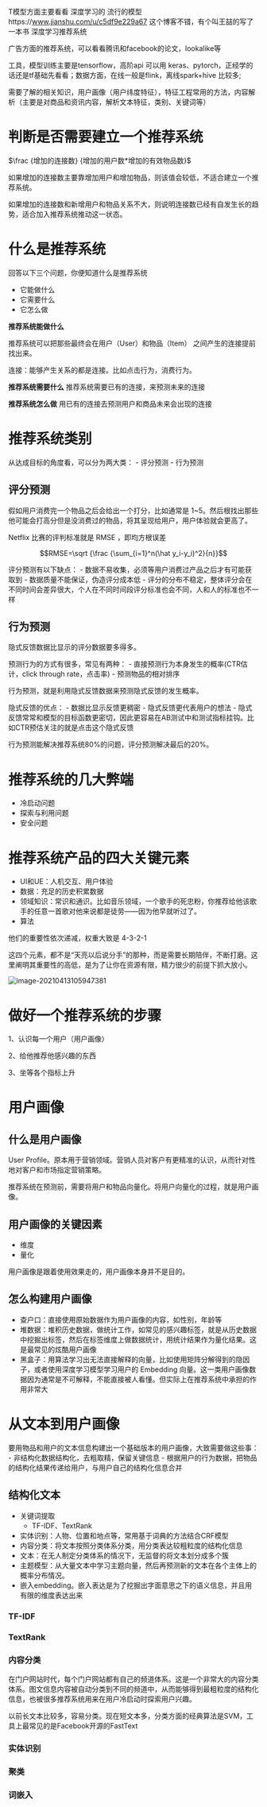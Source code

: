 T模型方面主要看看 深度学习的 流行的模型https://www.jianshu.com/u/c5df9e229a67 这个博客不错，有个叫王喆的写了一本书 深度学习推荐系统

广告方面的推荐系统，可以看看腾讯和facebook的论文，lookalike等

工具，模型训练主要是tensorflow，高阶api 可以用 keras、pytorch，正经学的话还是tf基础先看看；数据方面，在线一般是flink，离线spark+hive 比较多;

需要了解的相关知识，用户画像（用户纬度特征），特征工程常用的方法，内容解析（主要是对商品和资讯内容，解析文本特征，类别、关键词等）

# 判断是否需要建立一个推荐系统

$\frac {增加的连接数} {增加的用户数*增加的有效物品数}$

如果增加的连接数主要靠增加用户和增加物品，则该值会较低，不适合建立一个推荐系统。

如果增加的连接数和新增用户和物品关系不大，则说明连接数已经有自发生长的趋势，适合加入推荐系统推动这一状态。

# 什么是推荐系统

回答以下三个问题，你便知道什么是推荐系统

- 它能做什么
- 它需要什么
- 它怎么做

**推荐系统能做什么**

推荐系统可以把那些最终会在用户（User）和物品（Item） 之间产生的连接提前找出来。

连接：能够产生关系的都是连接。比如点击行为，消费行为。

**推荐系统需要什么** 推荐系统需要已有的连接，来预测未来的连接

**推荐系统怎么做** 用已有的连接去预测用户和商品未来会出现的连接

# 推荐系统类别

从达成目标的角度看，可以分为两大类： - 评分预测 - 行为预测

## 评分预测

假如用户消费完一个物品之后会给出一个打分，比如通常是 1~5。然后根找出那些他可能会打高分但是没消费过的物品，将其呈现给用户，用户体验就会更高了。

Netflix 比赛的评判标准就是 RMSE ，即均方根误差

$$RMSE=\sqrt {\frac {\sum_{i=1}^n(\hat y_i-y_i)^2}{n}}$$

评分预测有以下缺点： - 数据不易收集，必须等用户消费过产品之后才有可能获取到 - 数据质量不能保证，伪造评分成本低 - 评分的分布不稳定，整体评分会在不同时间会差异很大，个人在不同时间段评分标准也会不同，人和人的标准也不一样

## 行为预测

隐式反馈数据比显示的评分数据要多得多。

预测行为的方式有很多，常见有两种： - 直接预测行为本身发生的概率(CTR估计，click through rate，点击率) - 预测物品的相对排序

行为预测，就是利用隐式反馈数据来预测隐式反馈的发生概率。

隐式反馈的优点： - 数据比显示反馈更稠密 - 隐式反馈更代表用户的想法 - 隐式反馈常常和模型的目标函数更密切，因此更容易在AB测试中和测试指标挂钩。比如CTR预估关注的就是点击这个隐式反馈

行为预测能解决推荐系统80%的问题，评分预测解决最后的20%。

# 推荐系统的几大弊端

- 冷启动问题
- 探索与利用问题
- 安全问题

# 推荐系统产品的四大关键元素

- UI和UE：人机交互、用户体验
- 数据：充足的历史积累数据
- 领域知识：常识和通识。比如音乐领域，一个歌手的死忠粉，你推荐给他该歌手的任意一首歌对他来说都是徒劳——因为他早就听过了。
- 算法

他们的重要性依次递减，权重大致是 4-3-2-1

这四个元素，都不是“天亮以后说分手”的那种，而是需要长期陪伴，不断打磨。这里阐明其重要性的高低，是为了让你在资源有限，精力很少的前提下抓大放小。

![image-20210413105947381](images/image-20210413105947381.png)

# 做好一个推荐系统的步骤

1、认识每一个用户（用户画像）

2、给他推荐他感兴趣的东西

3、坐等各个指标上升

# 用户画像

## 什么是用户画像

User Profile。原本用于营销领域。营销人员对客户有更精准的认识，从而针对性地对客户和市场指定营销策略。

推荐系统在预测前，需要将用户和物品向量化。将用户向量化的过程，就是用户画像。

## 用户画像的关键因素

- 维度
- 量化

用户画像是跟着使用效果走的，用户画像本身并不是目的。

## 怎么构建用户画像

- 查户口：直接使用原始数据作为用户画像的内容，如性别，年龄等
- 堆数据：堆积历史数据，做统计工作，如常见的感兴趣标签，就是从历史数据中挖掘出标签，然后在标签维度上做数据统计，用统计结果作为量化结果。这是最常见的炫酷用户画像
- 黑盒子：用算法学习出无法直接解释的向量，比如使用矩阵分解得到的隐因子，或者使用深度学习模型学习用户的 Embedding 向量。这一类用户画像数据因为通常是不可解释，不能直接被人看懂。但实际上在推荐系统中承担的作用非常大

# 从文本到用户画像

要用物品和用户的文本信息构建出一个基础版本的用户画像，大致需要做这些事： - 非结构化数据结构化，去粗取精，保留关键信息 - 根据用户的行为数据，把物品的结构化结果传递给用户，与用户自己的结构化信息合并

## 结构化文本

- 关键词提取
    - TF-IDF、TextRank
- 实体识别：人物、位置和地点等，常用基于词典的方法结合CRF模型
- 内容分类：将文本按照分类体系分类，用分类表达较粗粒度的结构化信息
- 文本：在无人制定分类体系的情况下，无监督的将文本划分成多个簇
- 主题模型：从大量文本中学习主题向量，然后再预测新的文本在各个主体上的概率分布情况。
- 嵌入embedding。嵌入表达是为了挖掘出字面意思之下的语义信息，并且用有限的维度表达出来

### TF-IDF

### TextRank

### 内容分类

在门户网站时代，每个门户网站都有自己的频道体系。这是一个非常大的内容分类体系。图文信息内容被自动分类到不同的频道中，从而能够得到最粗粒度的结构化信息，也被很多推荐系统用来在用户冷启动时探索用户兴趣。

以前长文本比较多，容易分类。现在短文本多，分类方面的经典算法是SVM，工具上最常见的是Facebook开源的FastText

### 实体识别

### 聚类

### 词嵌入

##